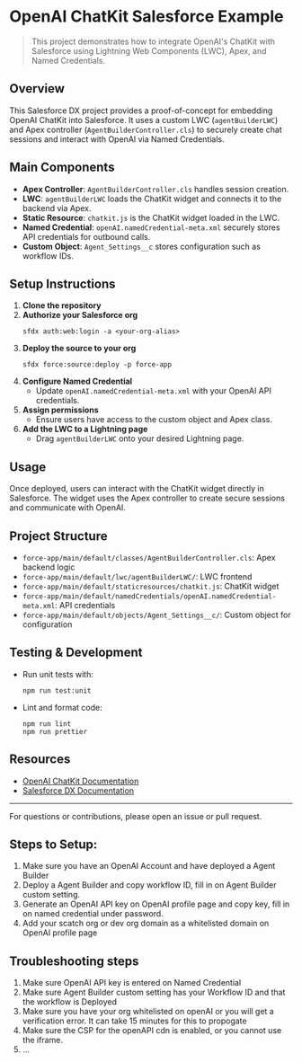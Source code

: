 
# OpenAI ChatKit Salesforce Example

>This project demonstrates how to integrate OpenAI's ChatKit with Salesforce using Lightning Web Components (LWC), Apex, and Named Credentials.

## Overview

This Salesforce DX project provides a proof-of-concept for embedding OpenAI ChatKit into Salesforce. It uses a custom LWC (`agentBuilderLWC`) and Apex controller (`AgentBuilderController.cls`) to securely create chat sessions and interact with OpenAI via Named Credentials.

## Main Components

- **Apex Controller**: `AgentBuilderController.cls` handles session creation.
- **LWC**: `agentBuilderLWC` loads the ChatKit widget and connects it to the backend via Apex.
- **Static Resource**: `chatkit.js` is the ChatKit widget loaded in the LWC.
- **Named Credential**: `openAI.namedCredential-meta.xml` securely stores API credentials for outbound calls.
- **Custom Object**: `Agent_Settings__c` stores configuration such as workflow IDs.

## Setup Instructions

1. **Clone the repository**
2. **Authorize your Salesforce org**
	```
	sfdx auth:web:login -a <your-org-alias>
	```
3. **Deploy the source to your org**
	```
	sfdx force:source:deploy -p force-app
	```
4. **Configure Named Credential**
	- Update `openAI.namedCredential-meta.xml` with your OpenAI API credentials.
5. **Assign permissions**
	- Ensure users have access to the custom object and Apex class.
6. **Add the LWC to a Lightning page**
	- Drag `agentBuilderLWC` onto your desired Lightning page.

## Usage

Once deployed, users can interact with the ChatKit widget directly in Salesforce. The widget uses the Apex controller to create secure sessions and communicate with OpenAI.

## Project Structure

- `force-app/main/default/classes/AgentBuilderController.cls`: Apex backend logic
- `force-app/main/default/lwc/agentBuilderLWC/`: LWC frontend
- `force-app/main/default/staticresources/chatkit.js`: ChatKit widget
- `force-app/main/default/namedCredentials/openAI.namedCredential-meta.xml`: API credentials
- `force-app/main/default/objects/Agent_Settings__c/`: Custom object for configuration

## Testing & Development

- Run unit tests with:
  ```
  npm run test:unit
  ```
- Lint and format code:
  ```
  npm run lint
  npm run prettier
  ```

## Resources

- [OpenAI ChatKit Documentation](https://platform.openai.com/docs/chatkit)
- [Salesforce DX Documentation](https://developer.salesforce.com/tools/vscode/)

---
For questions or contributions, please open an issue or pull request.

## Steps to Setup:

1. Make sure you have an OpenAI Account and have deployed a Agent Builder
2. Deploy a Agent Builder and copy workflow ID, fill in on Agent Builder custom setting.
3. Generate an OpenAI API key on OpenAI profile page and copy key, fill in on named credential under password.
4. Add your scatch org or dev org domain as a whitelisted domain on OpenAI profile page

## Troubleshooting steps
1. Make sure OpenAI API key is entered on Named Credential
2. Make sure Agent Builder custom setting has your Workflow ID and that the workflow is Deployed
3. Make sure you have your org whitelisted on openAI or you will get a verification error. It can take 15 minutes for this to propogate
4. Make sure the CSP for the openAPI cdn is enabled, or you cannot use the iframe.
5. ...
